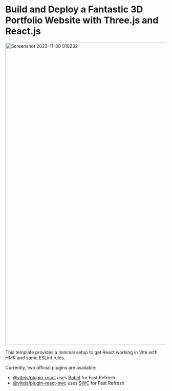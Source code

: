# Build and Deploy a Fantastic 3D Portfolio Website with Three.js and React.js
<img width="944" alt="Screenshot 2023-11-30 010232" src="https://github.com/123Akshat/3D_Portfolio_Project_/assets/103346687/4f2d8b6b-04f8-4191-ba2c-679d99acd573">

This template provides a minimal setup to get React working in Vite with HMR and some ESLint rules.

Currently, two official plugins are available:

- [@vitejs/plugin-react](https://github.com/vitejs/vite-plugin-react/blob/main/packages/plugin-react/README.md) uses [Babel](https://babeljs.io/) for Fast Refresh
- [@vitejs/plugin-react-swc](https://github.com/vitejs/vite-plugin-react-swc) uses [SWC](https://swc.rs/) for Fast Refresh
